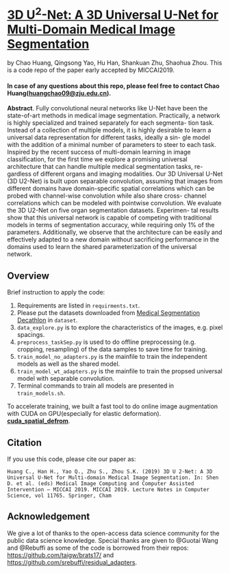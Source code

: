 # [3D U<sup>2</sup>-Net: A 3D Universal U-Net for Multi-Domain Medical Image Segmentation](https://link.springer.com/chapter/10.1007%2F978-3-030-32245-8_33)

by Chao Huang, Qingsong Yao, Hu Han, Shankuan Zhu, Shaohua Zhou. This is a code repo of the paper early accepted by MICCAI2019.
#### In case of any questions about this repo, please feel free to contact Chao Huang(huangchao09@zju.edu.cn).

**Abstract**. Fully convolutional neural networks like U-Net have been the state-of-art methods in medical image segmentation. Practically, a network is highly specialized and trained separately for each segmenta- tion task. Instead of a collection of multiple models, it is highly desirable to learn a universal data representation for different tasks, ideally a sin- gle model with the addition of a minimal number of parameters to steer to each task. Inspired by the recent success of multi-domain learning in image classification, for the first time we explore a promising universal architecture that can handle multiple medical segmentation tasks, re- gardless of different organs and imaging modalities. Our 3D Universal U-Net (3D U2-Net) is built upon separable convolution, assuming that images from different domains have domain-specific spatial correlations which can be probed with channel-wise convolution while also share cross- channel correlations which can be modeled with pointwise convolution. We evaluate the 3D U2-Net on five organ segmentation datasets. Experimen- tal results show that this universal network is capable of competing with traditional models in terms of segmentation accuracy, while requiring only 1% of the parameters. Additionally, we observe that the architecture can be easily and effectively adapted to a new domain without sacrificing performance in the domains used to learn the shared parameterization of the universal network.

## Overview
Brief instruction to apply the code: 
1. Requirements are listed in `requirments.txt`. 
2. Please put the datasets downloaded from [Medical Segmentation Decathlon](http://medicaldecathlon.com/) in `dataset`.
3. `data_explore.py` is to explore the characteristics of the images, e.g. pixel spacings.
4. `preprocess_taskSep.py` is used to do offline preprocessing (e.g. cropping, resampling) of the data samples to save time for training.
5. `train_model_no_adapters.py` is the mainfile to train the independent models as well as the shared model. 
6. `train_model_wt_adapters.py` is the mainfile to train the propsed universal model with separable convolution.
7. Terminal commands to train all models are presented in `train_models.sh`.

To accelerate training, we built a fast tool to do online image augmentation with CUDA on GPU(especially for elastic deformation). [**cuda_spatial_defrom**](https://github.com/qsyao/cuda_spatial_deform).

## Citation
If you use this code, please cite our paper as:

    Huang C., Han H., Yao Q., Zhu S., Zhou S.K. (2019) 3D U 2-Net: A 3D Universal U-Net for Multi-domain Medical Image Segmentation. In: Shen D. et al. (eds) Medical Image Computing and Computer Assisted Intervention – MICCAI 2019. MICCAI 2019. Lecture Notes in Computer Science, vol 11765. Springer, Cham

## Acknowledgement
We give a lot of thanks to the open-access data science community for the public data science knowledge. Special thanks are given to @Guotai Wang and @Rebuffi as some of the code is borrowed from their repos: https://github.com/taigw/brats17/ and https://github.com/srebuffi/residual_adapters.